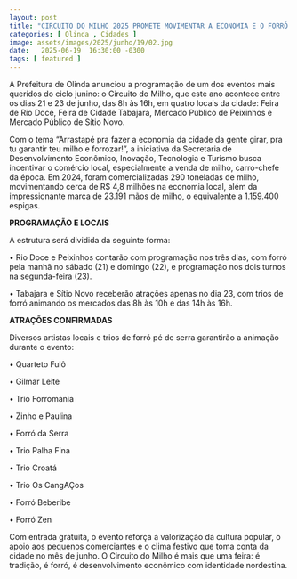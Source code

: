 ```yaml
---
layout: post
title: "CIRCUITO DO MILHO 2025 PROMETE MOVIMENTAR A ECONOMIA E O FORRÓ EM OLINDA"
categories: [ Olinda , Cidades ]
image: assets/images/2025/junho/19/02.jpg
date:   2025-06-19  16:30:00 -0300
tags: [ featured ]
---
```

A Prefeitura de Olinda anunciou a programação de um dos eventos mais queridos do ciclo junino: o Circuito do Milho, que este ano acontece entre os dias 21 e 23 de junho, das 8h às 16h, em quatro locais da cidade: Feira de Rio Doce, Feira de Cidade Tabajara, Mercado Público de Peixinhos e Mercado Público de Sítio Novo.

Com o tema “Arrastapé pra fazer a economia da cidade da gente girar, pra tu garantir teu milho e forrozar!”, a iniciativa da Secretaria de Desenvolvimento Econômico, Inovação, Tecnologia e Turismo busca incentivar o comércio local, especialmente a venda de milho, carro-chefe da época. Em 2024, foram comercializadas 290 toneladas de milho, movimentando cerca de R$ 4,8 milhões na economia local, além da impressionante marca de 23.191 mãos de milho, o equivalente a 1.159.400 espigas.

**PROGRAMAÇÃO E LOCAIS**

A estrutura será dividida da seguinte forma:

•	Rio Doce e Peixinhos contarão com programação nos três dias, com forró pela manhã no sábado (21) e domingo (22), e programação nos dois turnos na segunda-feira (23).
	
•	Tabajara e Sítio Novo receberão atrações apenas no dia 23, com trios de forró animando os mercados das 8h às 10h e das 14h às 16h.

**ATRAÇÕES CONFIRMADAS**

Diversos artistas locais e trios de forró pé de serra garantirão a animação durante o evento:

•	Quarteto Fulô
	
•	Gilmar Leite
	
•	Trio Forromania

•	Zinho e Paulina

•	Forró da Serra

•	Trio Palha Fina

•	Trio Croatá

•	Trio Os CangAÇos

•	Forró Beberibe

•	Forró Zen

Com entrada gratuita, o evento reforça a valorização da cultura popular, o apoio aos pequenos comerciantes e o clima festivo que toma conta da cidade no mês de junho. O Circuito do Milho é mais que uma feira: é tradição, é forró, é desenvolvimento econômico com identidade nordestina.